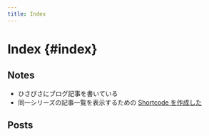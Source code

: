 ```yaml
---
title: Index
---
```


# <span>Index</span> {#index}

## Notes
- ひさびさにブログ記事を書いている
- 同一シリーズの記事一覧を表示するための [Shortcode を作成した](https://tbsmcd.net/post/series-list/)

## Posts
